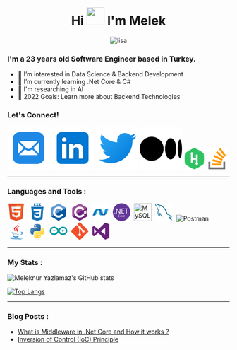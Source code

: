 
<div style =" text-align: center;">

# Hi <img src="https://media.giphy.com/media/hvRJCLFzcasrR4ia7z/giphy.gif" width="40" height="40"/>  I'm Melek 

![lisa](https://user-images.githubusercontent.com/36788743/156422720-edd0618d-3e1d-459c-98ed-8614b5d76cda.gif)

</div>

### I'm a 23 years old Software Engineer based in Turkey.

- 👀 I’m interested in Data Science & Backend Development
- 🌱 I’m currently learning .Net Core & C#
- 🧐 I'm researching in AI
- 💫 2022 Goals: Learn more about Backend Technologies 

### Let's Connect!

[![mail](./img/mail.svg)](mailto:<meleknuryazlamaz@gmail.com>)
[![linkedin](./img/linkedin.svg)](https://www.linkedin.com/in/meleknuryazlamaz/)
[![twitter](./img/twitter.svg)](https://twitter.com/melekny)
[![medium](./img/medium.svg)](https://medium.com/@melekny)
[![hackerrank](./img/hackerrank.png)](https://www.hackerrank.com/melekny)
[![stackoverflow](./img/stackoverflow.png)](https://stackoverflow.com/users/18216772/melekny)

---

### Languages and Tools :

<p>
<img src="https://github.com/devicons/devicon/blob/master/icons/html5/html5-original.svg" title="HTML5" alt="HTML" width="40" height="40"/>&nbsp;
<img src="https://github.com/devicons/devicon/blob/master/icons/css3/css3-plain-wordmark.svg"  title="CSS3" alt="CSS" width="40" height="40"/>&nbsp;
<img src="https://github.com/devicons/devicon/blob/master/icons/c/c-original.svg" title="C" **alt="C" width="40" height="40"/>&nbsp;
<img src="https://github.com/devicons/devicon/blob/master/icons/csharp/csharp-original.svg" title="CSharp" **alt="CSharp" width="40" height="40"/>&nbsp;
<img src="https://github.com/devicons/devicon/blob/master/icons/dot-net/dot-net-original.svg" title="DotNet" **alt="DotNet" width="40" height="40"/>&nbsp;
<img src="https://github.com/devicons/devicon/blob/master/icons/dotnetcore/dotnetcore-original.svg" title="DotNetCore" **alt="DotNetCore" width="40" height="40"/>&nbsp;
<img src="https://github.com/file-icons/DevOpicons/blob/master/svg/msql-server.svg" title="MySQLServer" **alt="MySQLServer" width="40" height="40"/>&nbsp;
<img src="https://github.com/devicons/devicon/blob/master/icons/mysql/mysql-original.svg" title="MySQL"  alt="MySQL" width="40" height="40"/>&nbsp;
<img src="https://www.vectorlogo.zone/logos/getpostman/getpostman-icon.svg" title="Postman"  alt="Postman" width="40" height="40"/>&nbsp;
<img src="https://github.com/devicons/devicon/blob/master/icons/java/java-original.svg" title="Java" alt="Java" width="40" height="40"/>&nbsp;
<img src="https://github.com/devicons/devicon/blob/master/icons/python/python-original.svg" title="Python" **alt="Python" width="40" height="40"/>&nbsp;
<img src="https://github.com/devicons/devicon/blob/master/icons/arduino/arduino-original.svg" title="Arduino" **alt="Arduino" width="40" height="40"/>&nbsp;
<img src="https://github.com/devicons/devicon/blob/master/icons/git/git-original.svg" title="Git" **alt="Git" width="40" height="40"/>&nbsp;
<img src="https://github.com/devicons/devicon/blob/master/icons/visualstudio/visualstudio-plain.svg" title="VS" **alt="VS" width="40" height="40"/>&nbsp;
</p>

---

### My Stats :
<!--[![GitHub Streak](https://github-readme-streak-stats.herokuapp.com?user=melekny&theme=material-palenight&date_format=j%20M%5B%20Y%5D)](https://git.io/streak-stats)-->

![Meleknur Yazlamaz's GitHub stats](https://github-readme-stats.vercel.app/api?username=melekny&show_icons=true&theme=material-palenight)

[![Top Langs](https://github-readme-stats.vercel.app/api/top-langs/?username=melekny&layout=compact&theme=material-palenight)](https://github.com/anuraghazra/github-readme-stats)

---

### Blog Posts : 
- [What is Middleware in .Net Core and How it works ?](https://medium.com/@melekny/what-is-middleware-in-net-core-and-how-it-works-c46ea60faea)
- [Inversion of Control (IoC) Principle](https://medium.com/@melekny/inversion-of-control-ioc-principle-52a7860dbf2a)<!-- BLOG-POST-LIST:START -->
<!-- BLOG-POST-LIST:END -->

 